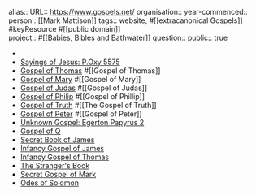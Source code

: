 alias::
URL:: https://www.gospels.net/
organisation::
year-commenced::
person:: [[Mark Mattison]] 
tags:: website, #[[extracanonical Gospels]] #keyResource #[[public domain]]  
project:: #[[Babies, Bibles and Bathwater]]
question::
public:: true

-
- [Sayings of Jesus: P.Oxy 5575](https://www.gospels.net/sayings-of-jesus-poxy-5575)
- [Gospel of Thomas](https://www.gospels.net/thomas) #[[Gospel of Thomas]]
- [Gospel of Mary](https://www.gospels.net/mary) #[[Gospel of Mary]]
- [Gospel of Judas](https://www.gospels.net/judas) #[[Gospel of Judas]]
- [Gospel of Philip](https://www.gospels.net/philip) #[[Gospel of Phillip]]
- [Gospel of Truth](https://www.gospels.net/truth) #[[The Gospel of Truth]]
- [Gospel of Peter](https://www.gospels.net/peter) #[[Gospel of Peter]]
- [Unknown Gospel: Egerton Papyrus 2](https://www.gospels.net/egerton)
- [Gospel of Q](https://www.gospels.net/quelle)
- [Secret Book of James](https://www.gospels.net/james)
- [Infancy Gospel of James](https://www.gospels.net/infancyjames)
- [Infancy Gospel of Thomas](https://www.gospels.net/infancythomas)
- [The Stranger's Book](https://www.gospels.net/stranger)
- [Secret Gospel of Mark](https://www.gospels.net/secret-gospel-of-mark)
- [Odes of Solomon](https://www.nuhra.net/nuhra-2021)